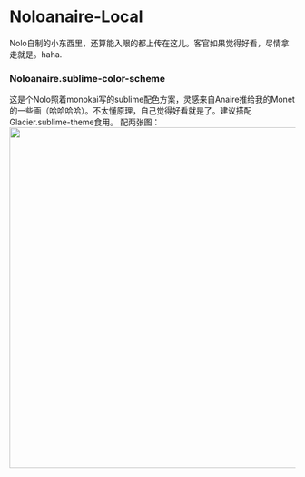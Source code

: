 # Noloanaire-Local
Nolo自制的小东西里，还算能入眼的都上传在这儿。客官如果觉得好看，尽情拿走就是。haha.
<h3> Noloanaire.sublime-color-scheme </h3>
  这是个Nolo照着monokai写的sublime配色方案，灵感来自Anaire推给我的Monet的一些画（哈哈哈哈）。不太懂原理，自己觉得好看就是了。建议搭配Glacier.sublime-theme食用。
配两张图：
<img src = https://github.com/Estrellas-NoloAnai-Ding/Noloanaire-Local/blob/master/Screenshots%20in%20'readme.md'/WeChat%20Image_20200618212308.png width = "600"> <img src = https://github.com/Estrellas-NoloAnai-Ding/Noloanaire-Local/blob/master/Screenshots%20in%20'readme.md'/WeChat%20Image_202006182123081.png width = "600>
